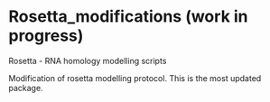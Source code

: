 # Rosetta_modifications (work in progress)
Rosetta - RNA homology modelling scripts

Modification of rosetta modelling protocol. This is the most updated package. 
